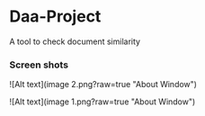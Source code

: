 # Daa-Project
A tool to check document similarity
### Screen shots
![Alt text](image 2.png?raw=true "About Window")

![Alt text](image 1.png?raw=true "About Window")
